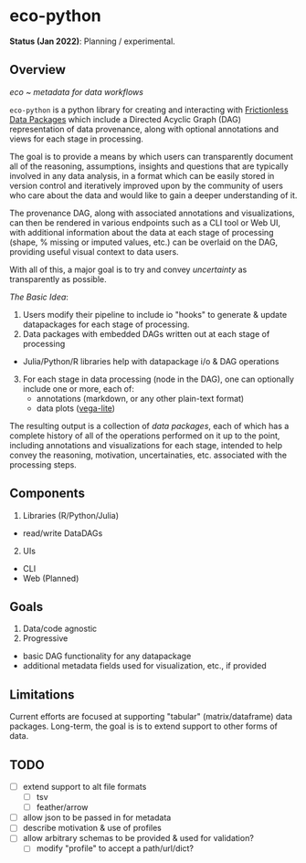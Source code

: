 eco-python
==========

**Status (Jan 2022)**: Planning / experimental.

Overview
--------

_eco ~ metadata for data workflows_

`eco-python` is a python library for creating and interacting with [Frictionless Data
Packages](https://frictionlessdata.io/) which include a Directed Acyclic Graph (DAG)
representation of data provenance, along with optional annotations and views for each
stage in processing.

The goal is to provide a means by which users can transparently document all of the
reasoning, assumptions, insights and questions that are typically involved in any data
analysis, in a format which can be easily stored in version control and iteratively
improved upon by the community of users who care about the data and would like to gain a
deeper understanding of it.

The provenance DAG, along with associated annotations and visualizations, can then be
rendered in various endpoints such as a CLI tool or Web UI, with additional information
about the data at each stage of processing (shape, % missing or imputed values, etc.)
can be overlaid on the DAG, providing useful visual context to data users.

With all of this, a major goal is to try and convey _uncertainty_ as transparently as
possible.

_The Basic Idea_:

1. Users modify their pipeline to include io "hooks" to generate & update datapackages
   for each stage of processing.
2. Data packages with embedded DAGs written out at each stage of processing
  - Julia/Python/R libraries help with datapackage i/o & DAG operations
3. For each stage in data processing (node in the DAG), one can optionally include one
   or more, each of:
   - annotations (markdown, or any other plain-text format)
   - data plots ([vega-lite](https://vega.github.io/))

The resulting output is a collection of _data packages_, each of which has a complete
history of all of the operations performed on it up to the point, including annotations
and visualizations for each stage, intended to help convey the reasoning, motivation,
uncertainaties, etc. associated with the processing steps.

Components
----------

1. Libraries (R/Python/Julia)
  - read/write DataDAGs
2. UIs
  - CLI
  - Web (Planned)

Goals
-----

1. Data/code agnostic
2. Progressive
  - basic DAG functionality for any datapackage
  - additional metadata fields used for visualization, etc., if provided
  
Limitations
-----------

Current efforts are focused at supporting "tabular" (matrix/dataframe) data packages.
Long-term, the goal is is to extend support to other forms of data.

TODO
----

- [ ] extend support to alt file formats
  - [ ] tsv
  - [ ] feather/arrow
- [ ] allow json to be passed in for metadata
- [ ] describe motivation & use of profiles
- [ ] allow arbitrary schemas to be provided & used for validation?
  - [ ] modify "profile" to accept a path/url/dict?
